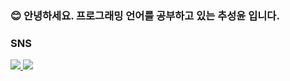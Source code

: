 ### 😊 안녕하세요. 프로그래밍 언어를 공부하고 있는 추성윤 입니다.

### SNS
<a href="https://www.instagram.com/mr_chuchu_3_/" target="_blank">
<img src="https://img.shields.io/badge/instagram-E4405F?style=flat-square&logo=instagram&logoColor=white"/>
<img src="https://img.shields.io/badge/widrndi25@gmail.com-EA4335?style=flat-square&logo=Gmail&logoColor=white" />
